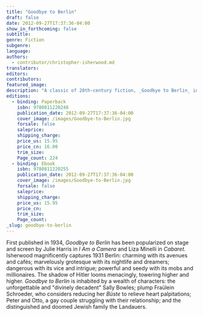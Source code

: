 ```yaml
---
title: "Goodbye to Berlin"
draft: false
date: 2012-09-27T17:37:36-04:00
show_in_forthcoming: false
subtitle:
genre: Fiction
subgenre:
language:
authors:
  - contributor/christopher-isherwood.md
translators:
editors:
contributors:
featured_image:
description: "A classic of 20th-century fiction, _Goodbye to Berlin_ inspired the Oscar-winning film _Cabaret_ "
editions:
  - binding: Paperback
    isbn: 9780811220248
    publication_date: 2012-09-27T17:37:36-04:00
    cover_image: /images/Goodbye-to-Berlin.jpg
    forsale: false
    saleprice:
    shipping_charge:
    price_us: 15.95
    price_cn: 16.00
    trim_size:
    Page_count: 224
  - binding: Ebook
    isbn: 9780811220255
    publication_date: 2012-09-27T17:37:36-04:00
    cover_image: /images/Goodbye-to-Berlin.jpg
    forsale: false
    saleprice:
    shipping_charge:
    price_us: 15.95
    price_cn:
    trim_size:
    Page_count:
_slug: goodbye-to-berlin
---
```


First published in 1934, _Goodbye to Berlin_ has been popularized on stage and screen by Julie Harris in _I Am a Camera_ and Liza Minelli in _Cabaret_. Isherwood magnificently captures 1931 Berlin: charming with its avenues and cafés; marvelously grotesque with its nightlife and dreamers; dangerous with its vice and intrigue; powerful and seedy with its mobs and millionaires. The shadow of Hitler looms menacingly, towering higher and higher. _Goodbye to Berlin_ is inhabited by a wealth of characters: the unforgettable and "divinely decadent" Sally Bowles; plump Fraülein Schroeder, who considers reducing her _Büste_ to relieve heart palpitations; Peter and Otto, a gay couple struggling with their relationship; and the distinguished and doomed Jewish family the Landauers.


